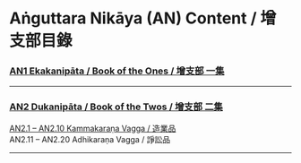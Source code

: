# Aṅguttara Nikāya (AN) Content / 增支部目錄

### [AN1 Ekakanipāta / Book of the Ones / 增支部 一集](/an1/)

---

### [AN2 Dukanipāta / Book of the Twos / 增支部 二集](/an2/)

[AN2.1 – AN2.10 Kammakaraṇa Vagga / 造業品](/an2/#_1)  
AN2.11 – AN2.20 Adhikaraṇa Vagga / 諍訟品

---